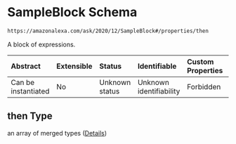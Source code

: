 # SampleBlock Schema

```txt
https://amazonalexa.com/ask/2020/12/SampleBlock#/properties/then
```

A block of expressions.

| Abstract            | Extensible | Status         | Identifiable            | Custom Properties | Additional Properties | Access Restrictions | Defined In                                                             |
| :------------------ | :--------- | :------------- | :---------------------- | :---------------- | :-------------------- | :------------------ | :--------------------------------------------------------------------- |
| Can be instantiated | No         | Unknown status | Unknown identifiability | Forbidden         | Allowed               | none                | [Condition.json*](../../schemas/Condition.json "open original schema") |

## then Type

an array of merged types ([Details](sampleblock-items.md))
